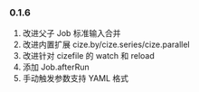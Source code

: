 ### 0.1.6
1. 改进父子 Job 标准输入合并
2. 改进内置扩展 cize.by/cize.series/cize.parallel
3. 改进针对 cizefile 的 watch 和 reload
4. 添加 Job.afterRun
5. 手动触发参数支持 YAML 格式